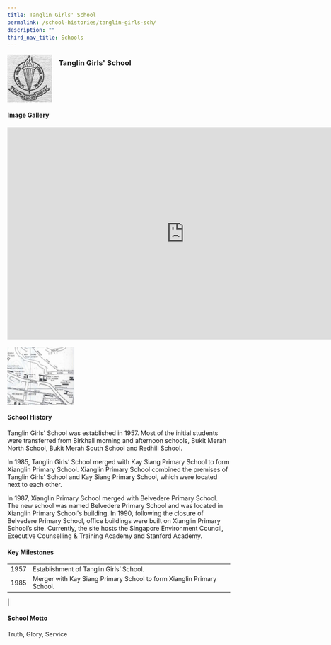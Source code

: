 ```yaml
---
title: Tanglin Girls' School
permalink: /school-histories/tanglin-girls-sch/
description: ""
third_nav_title: Schools
---
```

<img align="left" style="width:20%;margin-right:15px;" src="/images/tanglingirlssch1.png">

### **Tanglin Girls' School**

<br clear="left">

#### **Image Gallery**
<iframe src="https://docs.google.com/presentation/d/e/2PACX-1vRzpin3Hs6iSAmPaoEBeO3EOBQE2uP7kDnNx80EXoMjtKm3Qvhc-UblH30Nkzo2Cymr4InpWv2JraOo/embed?start=false&amp;loop=true&amp;delayms=5000" frameborder="0" width="800" height="479" allowfullscreen="true"></iframe>

<p><a href="https://d1yxymztqoj7qn.amplifyapp.com/images/tanglingirlssch2.jpg">  
<img align="left" style="width:30%;margin-right:15px;" src="/images/tanglingirlssch2.jpg">
</a></p>

<br clear="left">

#### **School History**
Tanglin Girls’ School was established in 1957. Most of the initial students were transferred from Birkhall morning and afternoon schools, Bukit Merah North School, Bukit Merah South School and Redhill School.

In 1985, Tanglin Girls’ School merged with Kay Siang Primary School to form Xianglin Primary School. Xianglin Primary School combined the premises of Tanglin Girls’ School and Kay Siang Primary School, which were located next to each other.

In 1987, Xianglin Primary School merged with Belvedere Primary School. The new school was named Belvedere Primary School and was located in Xianglin Primary School's building. In 1990, following the closure of Belvedere Primary School, office buildings were built on Xianglin Primary School’s site. Currently, the site hosts the Singapore Environment Council, Executive Counselling &amp; Training Academy and Stanford Academy.

#### **Key Milestones**

|  |  |
|:---:|---|
| 1957 | Establishment of Tanglin Girls’ School. |
| 1985 | Merger with Kay Siang Primary School to form Xianglin Primary School. |
|

#### **School Motto**
Truth, Glory, Service


<br clear="left">
